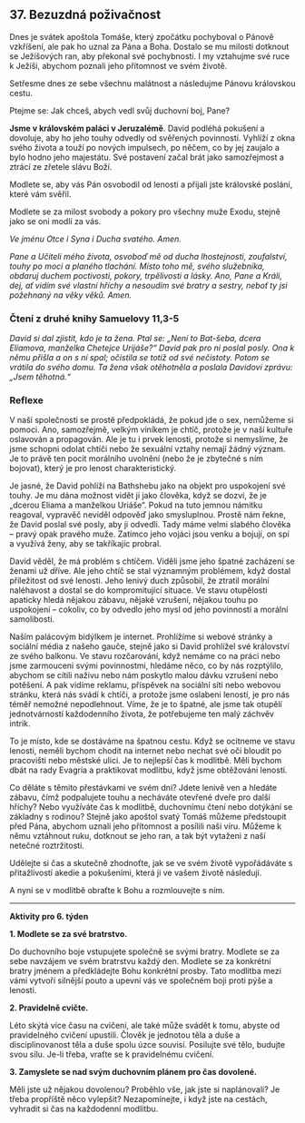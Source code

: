 ## 37. **Bezuzdná poživačnost**

Dnes je svátek apoštola Tomáše, který zpočátku pochyboval o Pánově vzkříšení, ale pak ho uznal za Pána a Boha. Dostalo se mu milosti dotknout se Ježíšových ran, aby překonal své pochybnosti. I my vztahujme své ruce k Ježíši, abychom poznali jeho přítomnost ve svém životě.

Setřesme dnes ze sebe všechnu malátnost a následujme Pánovu královskou cestu.

Ptejme se: Jak chceš, abych vedl svůj duchovní boj, Pane?

**Jsme v královském paláci v Jeruzalémě**. David podléhá pokušení a dovoluje, aby ho jeho touhy odvedly od svěřených povinností. Vyhlíží z okna svého života a touží po nových impulsech, po něčem, co by jej zaujalo a bylo hodno jeho majestátu. Své postavení začal brát jako samozřejmost a ztrácí ze zřetele slávu Boží.

Modlete se, aby vás Pán osvobodil od lenosti a přijali jste královské poslání, které vám svěřil.

Modlete se za milost svobody a pokory pro všechny muže Exodu, stejně jako se oni modlí za vás.

_Ve jménu Otce i Syna i Ducha svatého. Amen._

_Pane a Učiteli mého života, osvoboď mě od ducha lhostejnosti, zoufalství, touhy po moci a planého tlachání. Místo toho mě, svého služebníka, obdaruj duchem poctivosti, pokory, trpělivosti a lásky. Ano, Pane a Králi, dej, ať vidím své vlastní hříchy a nesoudím své bratry a sestry, neboť ty jsi požehnaný na věky věků. Amen._

### Čtení z druhé knihy Samuelovy 11,3-5

_David si dal zjistit, kdo je ta žena. Ptal se: „Není to Bat-šeba, dcera Elíamova, manželka Chetejce Urijáše?“ David pak pro ni poslal posly. Ona k němu přišla a on s ní spal; očistila se totiž od své nečistoty. Potom se vrátila do svého domu. Ta žena však otěhotněla a poslala Davidovi zprávu: „Jsem těhotná.“_

### Reflexe

V naší společnosti se prostě předpokládá, že pokud jde o sex, nemůžeme si pomoci. Ano, samozřejmě, velkým viníkem je chtíč, protože je v naší kultuře oslavován a propagován. Ale je tu i prvek lenosti, protože si nemyslíme, že jsme schopni odolat chtíči nebo že sexuální vztahy nemají žádný význam. Je to právě ten pocit morálního uvolnění (nebo že je zbytečné s ním bojovat), který je pro lenost charakteristický.

Je jasné, že David pohlíží na Bathshebu jako na objekt pro uspokojení své touhy. Je mu dána možnost vidět ji jako člověka, když se dozví, že je „dcerou Eliama a manželkou Uriáše“. Pokud na tuto jemnou námitku reagoval, vypravěč neviděl odpověď jako smysluplnou. Prostě nám řekne, že David poslal své posly, aby ji odvedli. Tady máme velmi slabého člověka – pravý opak pravého muže. Zatímco jeho vojáci jsou venku a bojují, on spí a využívá ženy, aby se takříkajíc probral.

David věděl, že má problém s chtíčem. Viděli jsme jeho špatné zacházení se ženami už dříve. Ale jeho chtíč se stal významným problémem, když dostal příležitost od své lenosti. Jeho lenivý duch způsobil, že ztratil morální naléhavost a dostal se do kompromitující situace. Ve stavu otupělosti apaticky hledá nějakou zábavu, nějaké vzrušení, nějakou touhu po uspokojení – cokoliv, co by odvedlo jeho mysl od jeho povinností a morální samolibosti.

Naším palácovým bidýlkem je internet. Prohlížíme si webové stránky a sociální média z našeho gauče, stejně jako si David prohlížel své království ze svého balkonu. Ve stavu rozčarování, když nemáme co na práci nebo jsme zarmouceni svými povinnostmi, hledáme něco, co by nás rozptýlilo, abychom se cítili naživu nebo nám poskytlo malou dávku vzrušení nebo potěšení. A pak vidíme reklamu, příspěvek na sociální síti nebo webovou stránku, která nás svádí k chtíči, a protože jsme oslabeni leností, je pro nás téměř nemožné nepodlehnout. Víme, že je to špatné, ale jsme tak otupělí jednotvárností každodenního života, že potřebujeme ten malý záchvěv intrik.

To je místo, kde se dostáváme na špatnou cestu. Když se ocitneme ve stavu lenosti, neměli bychom chodit na internet nebo nechat své oči bloudit po pracovišti nebo městské ulici. Je to nejlepší čas k modlitbě. Měli bychom dbát na rady Evagria a praktikovat modlitbu, když jsme obtěžováni leností.

Co děláte s těmito přestávkami ve svém dni? Jdete lenivě ven a hledáte zábavu, čímž podpalujete touhu a necháváte otevřené dveře pro další hříchy? Nebo využíváte čas k modlitbě, duchovnímu čtení nebo dotýkání se základny s rodinou? Stejně jako apoštol svatý Tomáš můžeme předstoupit před Pána, abychom uznali jeho přítomnost a posílili naši víru. Můžeme k němu vztáhnout ruku, dotknout se jeho ran, a tak být vytaženi z naší netečné roztržitosti.

Udělejte si čas a skutečně zhodnoťte, jak se ve svém životě vypořádáváte s přitažlivostí akedie a pokušeními, která ji ve vašem životě následují.

A nyní se v modlitbě obraťte k Bohu a rozmlouvejte s ním.

---

**Aktivity pro 6. týden**

**1. Modlete se za své bratrstvo.**

Do duchovního boje vstupujete společně se svými bratry. Modlete se za sebe navzájem ve svém bratrstvu každý den. Modlete se za konkrétní bratry jménem a předkládejte Bohu konkrétní prosby. Tato modlitba mezi vámi vytvoří silnější pouto a upevní vás ve společném boji proti pýše a lenosti.

**2. Pravidelně cvičte.**

Léto skýtá více času na cvičení, ale také může svádět k tomu, abyste od pravidelného cvičení upustili. Člověk je jednotou těla a duše a disciplinovanost těla a duše spolu úzce souvisí. Posilujte své tělo, budujte svou sílu. Je-li třeba, vraťte se k pravidelnému cvičení.

**3. Zamyslete se nad svým duchovním plánem pro čas dovolené.**

Měli jste už nějakou dovolenou? Proběhlo vše, jak jste si naplánovali? Je třeba propříště něco vylepšit? Nezapomínejte, i když jste na cestách, vyhradit si čas na každodenní modlitbu.
